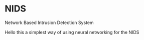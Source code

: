 # NIDS
Network Based Intrusion Detection System 

Hello this a simplest way of using neural networking for the NIDS 

